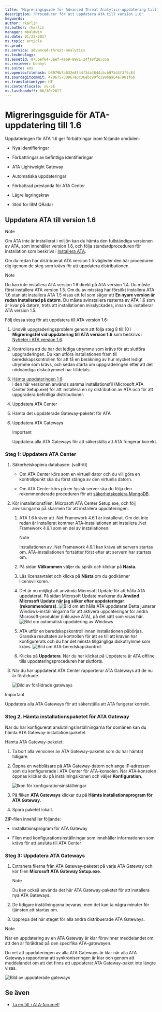 ```yaml
---
title: "Migreringsguide för Advanced Threat Analytics-uppdatering till 1.6 | Microsoft Docs"
description: "Procedurer för att uppdatera ATA till version 1.6"
keywords: 
author: rkarlin
ms.author: rkarlin
manager: mbaldwin
ms.date: 01/23/2017
ms.topic: article
ms.prod: 
ms.service: advanced-threat-analytics
ms.technology: 
ms.assetid: 0756ef64-3aef-4a69-8981-24fa8f285c6a
ms.reviewer: bennyl
ms.suite: ems
ms.openlocfilehash: b8979b7a032e8f44f2da3844cbcb975d4f3f5c84
ms.sourcegitcommit: 470675730967e0c36ebc90fc399baa64e7901f6b
ms.translationtype: HT
ms.contentlocale: sv-SE
ms.lasthandoff: 06/30/2017
---
```

# <a name="ata-update-to-16-migration-guide"></a>Migreringsguide för ATA-uppdatering till 1.6
Uppdateringen för ATA 1.6 ger förbättringar inom följande områden:

-   Nya identifieringar

-   Förbättringar av befintliga identifieringar

-   ATA Lightweight Gateway

-   Automatiska uppdateringar

-   Förbättrad prestanda för ATA Center

-   Lägre lagringskrav

-   Stöd för IBM QRadar

## <a name="updating-ata-to-version-16"></a>Uppdatera ATA till version 1.6
> [!NOTE] 
> Om ATA inte är installerat i miljön kan du hämta den fullständiga versionen av ATA, som innehåller version 1.6, och följa standardproceduren för installation som beskrivs i [Installera ATA](install-ata-step1.md).

Om du redan har distribuerat ATA version 1.5 vägleder den här proceduren dig igenom de steg som krävs för att uppdatera distributionen.

> [!NOTE] 
> Du kan inte installera ATA version 1.6 direkt på ATA version 1.4. Du måste först installera ATA version 1.5. Om du av misstag har försökt installera ATA 1.6 utan att installera ATA 1.5 visas ett fel som säger att **En nyare version är redan installerad på datorn.** Du måste avinstallera resterna av ATA 1.6 som är kvar på datorn, trots att installationen misslyckades, innan du installerar ATA version 1.5.

Följ dessa steg för att uppdatera till ATA version 1.6:

1. Undvik uppgraderingsproblem genom att följa steg 8 till 10 i **Migreringsfel vid uppdatering till ATA version 1.6** som beskrivs i [Nyheter i ATA version 1.6](whats-new-version-1.6.md).
2. Kontrollera att du har det lediga utrymme som krävs för att slutföra uppgraderingen. Du kan utföra installationen fram till beredskapskontrollen för att få en beräkning av hur mycket ledigt utrymme som krävs, och sedan starta om uppgraderingen efter att det nödvändiga diskutrymmet har tilldelats.
1.  [Hämta uppdateringen 1.6](http://www.microsoft.com/evalcenter/evaluate-microsoft-advanced-threat-analytics)<br>
I den här versionen används samma installationsfil (Microsoft ATA Center Setup.exe) för att installera en ny distribution av ATA och för att uppgradera befintliga distributioner.

2.  Uppdatera ATA Center

3.  Hämta det uppdaterade Gateway-paketet för ATA

4.  Uppdatera ATA Gateways

    > [!IMPORTANT]
    > Uppdatera alla ATA Gateways för att säkerställa att ATA fungerar korrekt.

### <a name="step-1-update-the-ata-center"></a>Steg 1: Uppdatera ATA Center

1.  Säkerhetskopiera databasen: (valfritt)

    -   Om ATA Center körs som en virtuell dator och du vill göra en kontrollpunkt ska du först stänga av den virtuella datorn.

    -   Om ATA Center körs på en fysisk server ska du följa den rekommenderade proceduren för att [säkerhetskopiera MongoDB](https://docs.mongodb.org/manual/core/backups/).

2.  Kör installationsfilen, Microsoft ATA Center Setup.exe, och följ anvisningarna på skärmen för att installera uppdateringen.

    1.  ATA 1.6 kräver att .Net Framework 4.6.1 är installerat. Om det inte redan är installerat kommer ATA-installationen att installera .Net Framework 4.6.1 som en del av installationen.
    
        > [!NOTE] 
        > Installationen av .Net Framework 4.6.1 kan kräva att servern startas om. ATA-installationen fortsätter först efter att servern har startats om.
    
    2.  På sidan **Välkommen** väljer du språk och klickar på **Nästa**.

    3.  Läs licensavtalet och klicka på **Nästa** om du godkänner licensvillkoren.

    4.  Det är nu möjligt att använda Microsoft Update för att hålla ATA uppdaterat.  På sidan Microsoft Update markerar du **Använd Microsoft Update när jag söker efter uppdateringar (rekommenderas)**.
    ![Bild om att hålla ATA uppdaterat](media/ata_ms_update.png) Detta justerar Windows-inställningarna för att aktivera uppdateringar för andra Microsoft-produkter (inklusive ATA), på det sätt som visas här. 
     ![Bild om automatisk uppdatering av Windows](media/ata_installupdatesautomatically.png)

    5.  ATA utför en beredskapskontroll innan installationen påbörjas. Granska resultaten av kontrollen för att se till att kraven har konfigurerats och du har det minsta tillgängliga diskutrymme som krävs. 
    ![Bild om ATA-beredskapskontroll](media/ata_install_readinesschecks.png)

    6.  Klicka på **Uppdatera**. När du har klickat på Uppdatera är ATA offline tills uppdateringsproceduren har slutförts.

3.  När du har uppdaterat ATA Center rapporterar ATA Gateways att de nu är föråldrade.

    ![Bild av föråldrade gateways](media/ATA-center-outdated.png)

> [!IMPORTANT] 
> Uppdatera alla ATA Gateways för att säkerställa att ATA fungerar korrekt.

### <a name="step-2-download-the-ata-gateway-setup-package"></a>Steg 2. Hämta installationspaketet för ATA Gateway
När du har konfigurerat anslutningsinställningarna för domänen kan du hämta ATA Gateway-installationspaketet.

Hämta ATA Gateway-paketet:

1.  Ta bort alla versioner av ATA Gateway-paketet som du har hämtat tidigare.

2.  Öppna en webbläsare på ATA Gateway-datorn och ange IP-adressen som du konfigurerade i ATA Center för ATA-konsolen. När ATA-konsolen öppnas klickar du på inställningsikonen och väljer **Konfiguration**.

    ![Ikon för konfigurationsinställningar](media/ATA-config-icon.png)

3.  På fliken **ATA Gateways** klickar du på **Hämta installationsprogram för ATA Gateway**.

4.  Spara paketet lokalt.

ZIP-filen innehåller följande:

-   Installationsprogram för ATA Gateway

-   Filen med konfigurationsinställningar som innehåller informationen som krävs för att ansluta till ATA Center

### <a name="step-3-update-the-ata-gateways"></a>Steg 3: Uppdatera ATA Gateways

1.  Extrahera filerna från ATA Gateway-paketet på varje ATA Gateway och kör filen **Microsoft ATA Gateway Setup.exe**.

    > [!NOTE] 
    > Du kan också använda det här ATA Gateway-paketet för att installera nya ATA Gateways.

2.  De tidigare inställningarna bevaras, men det kan ta några minuter för tjänsten att startas om.

3.  Upprepa det här steget för alla andra distribuerade ATA Gateways.

> [!NOTE] 
> När en uppdatering av en ATA Gateway är klar försvinner meddelandet om att den är föråldrad på den specifika ATA-gatewayen.

Du vet att uppdateringen av alla ATA Gateways är klar när alla ATA Gateways rapporterar att synkroniseringen är klar och genom att meddelandet om att det finns ett uppdaterat ATA Gateway-paket inte längre visas.

![Bild av uppdaterade gateways](media/ATA-gw-updated.png)


## <a name="see-also"></a>Se även

- [Ta en titt i ATA-forumet!](https://social.technet.microsoft.com/Forums/security/home?forum=mata)
